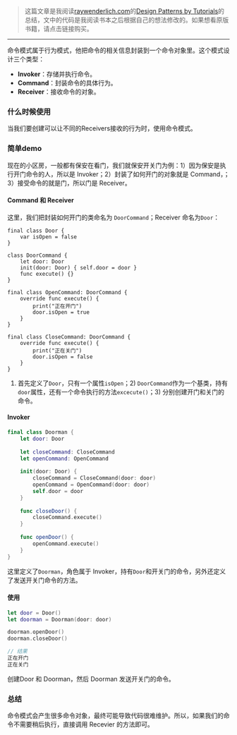> 这篇文章是我阅读[raywenderlich.com](https://store.raywenderlich.com)的[Design Patterns by Tutorials](https://store.raywenderlich.com/products/design-patterns-by-tutorials)的总结，文中的代码是我阅读书本之后根据自己的想法修改的。如果想看原版书籍，请点击链接购买。

***

命令模式属于行为模式，他把命令的相关信息封装到一个命令对象里。这个模式设计三个类型：

- **Invoker**：存储并执行命令。
- **Command**：封装命令的具体行为。
- **Receiver**：接收命令的对象。

### 什么时候使用

当我们要创建可以让不同的Receivers接收的行为时，使用命令模式。

### 简单demo

现在的小区房，一般都有保安在看门，我们就保安开关门为例：1）因为保安是执行开门命令的人，所以是 Invoker；2）封装了如何开门的对象就是 Command，；3）接受命令的就是门，所以门是 Receiver。

#### Command 和 Receiver

这里，我们把封装如何开门的类命名为 `DoorCommand`；Receiver 命名为`Door`：

```
final class Door {
    var isOpen = false
}

class DoorCommand {
    let door: Door
    init(door: Door) { self.door = door }
    func execute() {}
}

final class OpenCommand: DoorCommand {
    override func execute() {
        print("正在开门")
        door.isOpen = true
    }
}

final class CloseCommand: DoorCommand {
    override func execute() {
        print("正在关门")
        door.isOpen = false
    }
}
```

1) 首先定义了`Door`，只有一个属性`isOpen`；2) `DoorCommand`作为一个基类，持有`door`属性，还有一个命令执行的方法`excecute()`；3) 分别创建开门和关门的命令。

#### Invoker

```swift
final class Doorman {
    let door: Door
    
    let closeCommand: CloseCommand
    let openCommand: OpenCommand
    
    init(door: Door) {
        closeCommand = CloseCommand(door: door)
        openCommand = OpenCommand(door: door)
        self.door = door
    }
    
    func closeDoor() {
        closeCommand.execute()
    }
    
    func openDoor() {
        openCommand.execute()
    }
}
```

这里定义了`Doorman`，角色属于 Invoker，持有`Door`和开关门的命令，另外还定义了发送开关门命令的方法。

#### 使用

```swift
let door = Door()
let doorman = Doorman(door: door)

doorman.openDoor()
doorman.closeDoor()

// 结果
正在开门
正在关门
```

创建Door 和 Doorman，然后 Doorman 发送开关门的命令。

### 总结

命令模式会产生很多命令对象，最终可能导致代码很难维护。所以，如果我们的命令不需要稍后执行，直接调用 Recevier 的方法即可。
